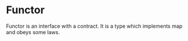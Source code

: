 # Functor

Functor is an interface with a contract.
It is a type which implements map and obeys some laws.
